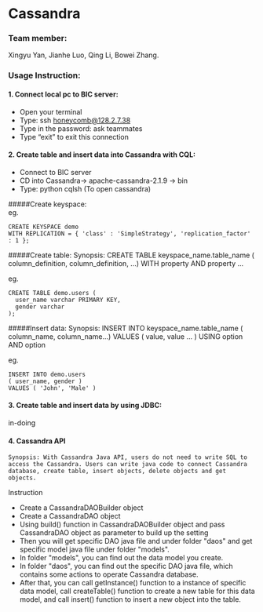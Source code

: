# Cassandra

### Team member:
  Xingyu Yan,
  Jianhe Luo,
  Qing Li,
  Bowei Zhang.


### Usage Instruction:

#### 1. Connect local pc to BIC server:
- Open your terminal
- Type: ssh honeycomb@128.2.7.38
- Type in the password: ask teammates
- Type “exit” to exit this connection 

#### 2. Create table and insert data into Cassandra with CQL:
- Connect to BIC server
- CD into Cassandra-> apache-cassandra-2.1.9 -> bin
- Type: python cqlsh (To open cassandra)

#####Create keyspace:  
eg. 
```
CREATE KEYSPACE demo
WITH REPLICATION = { 'class' : 'SimpleStrategy', 'replication_factor' : 1 };
```
#####Create table:
Synopsis:
CREATE TABLE keyspace_name.table_name 
( column_definition, column_definition, ...)
WITH property AND property ...

eg.
```
CREATE TABLE demo.users (
  user_name varchar PRIMARY KEY,
  gender varchar
);
```
#####Insert data:
Synopsis:
INSERT INTO keyspace_name.table_name
( column_name, column_name...)
VALUES ( value, value ... )
USING option AND option

eg.
```
INSERT INTO demo.users 
( user_name, gender )
VALUES ( 'John', 'Male' )
```
#### 3. Create table and insert data by using JDBC:

in-doing 

#### 4. Cassandra API
```
Synopsis: With Cassandra Java API, users do not need to write SQL to access the Cassandra. Users can write java code to connect Cassandra database, create table, insert objects, delete objects and get objects.
```


Instruction

* Create a CassandraDAOBuilder object
* Create a CassandraDAO object
* Using build() function in CassandraDAOBuilder object and pass CassandraDAO object as parameter to build up the setting
* Then you will get specific DAO java file and under folder "daos" and get specific model java file under folder "models".
* In folder "models", you can find out the data model you create.
* In folder "daos", you can find out the specific DAO java file, which contains some actions to operate Cassandra database.
* After that, you can call getInstance() function to a instance of specific data model, call createTable() function to create a new table for this data model, and call insert() function to insert a new object into the table.

